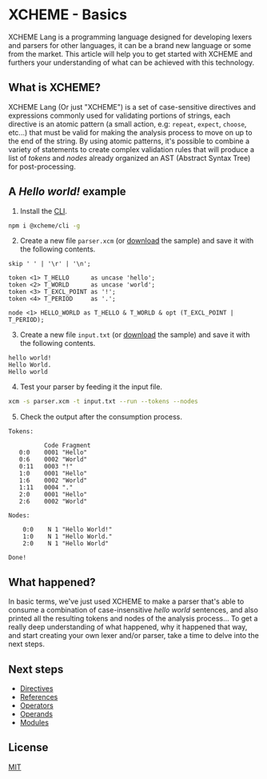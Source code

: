 # XCHEME - Basics

XCHEME Lang is a programming language designed for developing lexers and parsers for other languages, it can be a brand new language or some from the market. This article will help you to get started with XCHEME and furthers your understanding of what can be achieved with this technology.

## What is XCHEME?

XCHEME Lang (Or just "XCHEME") is a set of case-sensitive directives and expressions commonly used for validating portions of strings, each directive is an atomic pattern (a small action, e.g: `repeat`, `expect`, `choose`, etc...) that must be valid for making the analysis process to move on up to the end of the string. By using atomic patterns, it's possible to combine a variety of statements to create complex validation rules that will produce a list of _tokens_ and _nodes_ already organized an AST (Abstract Syntax Tree) for post-processing.

## A _Hello world!_ example

1. Install the [CLI](../packages/cli).

```sh
npm i @xcheme/cli -g
```

2. Create a new file `parser.xcm` (or [download](../samples/hello/parser.xcm) the sample) and save it with the following contents.

```xcm
skip ' ' | '\r' | '\n';

token <1> T_HELLO      as uncase 'hello';
token <2> T_WORLD      as uncase 'world';
token <3> T_EXCL_POINT as '!';
token <4> T_PERIOD     as '.';

node <1> HELLO_WORLD as T_HELLO & T_WORLD & opt (T_EXCL_POINT | T_PERIOD);
```

3. Create a new file `input.txt` (or [download](../samples/hello/input.txt) the sample) and save it with the following contents.

```
hello world!
Hello World.
Hello world
```

4. Test your parser by feeding it the input file.

```sh
xcm -s parser.xcm -t input.txt --run --tokens --nodes
```

5. Check the output after the consumption process.

```
Tokens:

          Code Fragment
   0:0    0001 "Hello"
   0:6    0002 "World"
   0:11   0003 "!"
   1:0    0001 "Hello"
   1:6    0002 "World"
   1:11   0004 "."
   2:0    0001 "Hello"
   2:6    0002 "World"

Nodes:

    0:0    N 1 "Hello World!"
    1:0    N 1 "Hello World."
    2:0    N 1 "Hello World"

Done!
```

## What happened?

In basic terms, we've just used XCHEME to make a parser that's able to consume a combination of case-insensitive _hello world_ sentences, and also printed all the resulting tokens and nodes of the analysis process... To get a really deep understanding of what happened, why it happened that way, and start creating your own lexer and/or parser, take a time to delve into the next steps.

## Next steps

- [Directives](./directives.md)
- [References](./references.md)
- [Operators](./operators.md)
- [Operands](./operands.md)
- [Modules](./modules.md)

## License

[MIT](../LICENSE)
